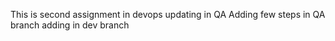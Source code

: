 This is second assignment in devops
updating in QA
Adding few steps in QA branch
adding in dev branch

